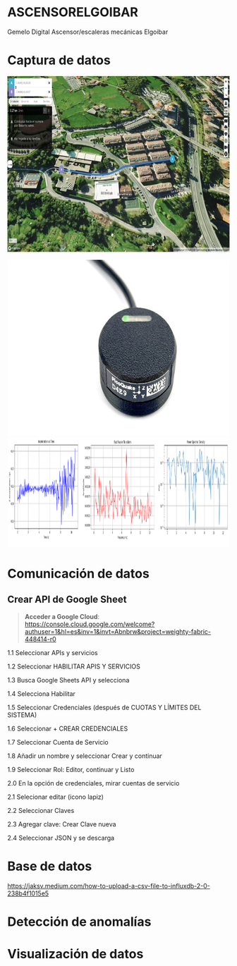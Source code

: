 # ASCENSORELGOIBAR
Gemelo Digital Ascensor/escaleras mecánicas Elgoibar



# Captura de datos 
<a href="https://arakistech.github.io/Castilla/#17.5/43.211867/-2.411639/-124/53"> <img src="https://github.com/Arakistech/ASCENSORELGOIBAR/blob/main/IMG/mapa.jpg?raw=true" alt="Click me!" width="800" height="400" /> </a>


<img src="https://github.com/Arakistech/ASCENSORELGOIBAR/blob/main/IMG/Acelerometro.jpeg?raw=true" width="800" height="400">


<img src="https://github.com/Arakistech/ASCENSORELGOIBAR/blob/main/IMG/vibraciones.png?raw=true" width="1000" height="250">


# Comunicación de datos

## Crear API de Google Sheet

> **Acceder a Google Cloud**: https://console.cloud.google.com/welcome?authuser=1&hl=es&inv=1&invt=Abnbrw&project=weighty-fabric-448414-r0

1.1 Seleccionar APIs y servicios

1.2 Seleccionar HABILITAR APIS Y SERVICIOS

1.3 Busca Google Sheets API y selecciona

1.4 Selecciona Habilitar

1.5 Seleccionar Credenciales (después de CUOTAS Y LÍMITES DEL SISTEMA)

1.6 Seleccionar + CREAR CREDENCIALES

1.7 Seleccionar Cuenta de Servicio

1.8 Añadir un nombre y seleccionar Crear y continuar

1.9 Seleccionar Rol: Editor, continuar y Listo

2.0 En la opción de credenciales, mirar cuentas de servicio

2.1 Selecionar editar (icono lapiz)

2.2 Seleccionar Claves

2.3 Agregar clave: Crear Clave nueva

2.4 Seleccionar JSON y se descarga

# Base de datos
https://jaksv.medium.com/how-to-upload-a-csv-file-to-influxdb-2-0-238b4f1015e5

# Detección de anomalías


# Visualización de datos


